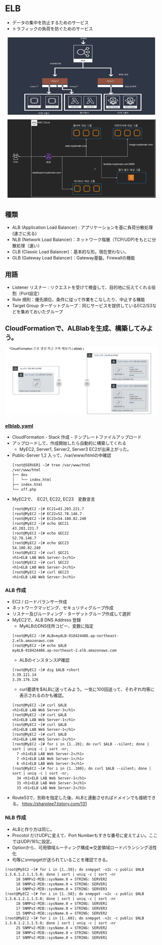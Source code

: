 # ELB

- データの集中を防止するためのサービス
- トラフィックの負荷を防ぐためのサービス

![elb1](./pic/elb1.png)
![elb2](./pic/elb2.png)

## 種類
- ALB (Application Load Balancer) : アプリケーションを基に負荷分散処理 (速さに劣る)
- NLB (Network Load Balancer)：ネットワーク階層（TCP/UDP)をもとに分散処理（速い）
- CLB (Classic Load Balancer)：基本的な形。現在使わない。
- GLB (Gateway Load Balancer)：Gateway基盤。Firewallの機能

## 用語
- Listener リスナー : リクエストを受けて検査して、目的地に伝えてくれる役割（Port設定）
- Rule 規則：優先順位、条件に従って作業をこなしたり、中止する機能
- Target Group ターゲットグループ：同じサービスを提供しているEC2/S3などを集めておいたグループ

## CloudFormationで、ALBlabを生成、構築してみよう。
![alb](./pic/alblab.png)
### [elblab.yaml](./etc/elblab.yaml)

- CloudFormation - Stack 作成 - テンプレートファイルアップロード
- アップロードして、作成開始したら自動的に構築してくれる
    - MyEC2, Server1, Server2, Server3 EC2が出来上がった。
- Public-Server 1,2 入って、/var/www/htmlの中確認
    ```
    [root@SERVER1 ~]# tree /var/www/html
    /var/www/html
    ├── dev
    │   └── index.html
    ├── index.html
    └── xff.php
    ```
- MyEC2で、　EC21, EC22, EC23　変数宣言
    ```
    [root@MyEC2 ~]# EC21=43.203.221.7
    [root@MyEC2 ~]# EC22=52.78.146.7
    [root@MyEC2 ~]# EC23=54.180.82.240
    [root@MyEC2 ~]# echo $EC21
    43.203.221.7
    [root@MyEC2 ~]# echo $EC22
    52.78.146.7
    [root@MyEC2 ~]# echo $EC23
    54.180.82.240
    [root@MyEC2 ~]# curl $EC21
    <h1>ELB LAB Web Server-1</h1>
    [root@MyEC2 ~]# curl $EC22
    <h1>ELB LAB Web Server-2</h1>
    [root@MyEC2 ~]# curl $EC23
    <h1>ELB LAB Web Server-3</h1>
    ```
### ALB 作成
- EC2 / ロードバランサー作成
- ネットワークマッピング、セキュリティグループ作成
- リスナー及びルーティング - ターゲットグループ作成して選択
- MyEC2で、ALB DNS Address 登録
    - MyALBのDNS住所コピー、変数に指定
    ```
    [root@MyEC2 ~]# ALB=myALB-918424486.ap-northeast-2.elb.amazonaws.com
    [root@MyEC2 ~]# echo $ALB
    myALB-918424486.ap-northeast-2.elb.amazonaws.com
    ```
    - ALBのインスタンスIP確認
    ```
    [root@MyEC2 ~]# dig $ALB +short
    3.39.121.14
    3.39.176.126
    ```
    - curl要請を$ALBに送ってみよう。一気に100回送って、それぞれ均等に表示されるのかも確認。
    ```
    [root@MyEC2 ~]# curl $ALB
    <h1>ELB LAB Web Server-3</h1>
    [root@MyEC2 ~]# curl $ALB
    <h1>ELB LAB Web Server-1</h1>
    [root@MyEC2 ~]# curl $ALB
    <h1>ELB LAB Web Server-1</h1>
    [root@MyEC2 ~]# curl $ALB
    <h1>ELB LAB Web Server-2</h1>
    [root@MyEC2 ~]# for i in {1..20}; do curl $ALB --silent; done | sort | uniq -c | sort -nr;
      7 <h1>ELB LAB Web Server-2</h1>
      7 <h1>ELB LAB Web Server-1</h1>
      6 <h1>ELB LAB Web Server-3</h1>
    [root@MyEC2 ~]# for i in {1..100}; do curl $ALB --silent; done | sort | uniq -c | sort -nr;
      34 <h1>ELB LAB Web Server-1</h1>
      33 <h1>ELB LAB Web Server-3</h1>
      33 <h1>ELB LAB Web Server-2</h1>
    ```
- Route53で、別称を指定した後、ALBと連動させればドメインでも接続できる。
https://sharplee7.tistory.com/131
### NLB 作成 
- ALBと作り方は同じ。
- Procotol だけUDPに変えて、Port Numberもすきな番号に変えてよい。ここではUDP/161に設定。
- Optionから、可用領域ルーティング構成⇒交差領域ロードバランシング活性化
- 均等にsnmpgetが送られていることを確認できる。
```
[root@MyEC2 ~]# for i in {1..50}; do snmpget -v2c -c public $NLB 1.3.6.1.2.1.1.5.0; done | sort | uniq -c | sort -nr
     18 SNMPv2-MIB::sysName.0 = STRING: SERVER2
     18 SNMPv2-MIB::sysName.0 = STRING: SERVER1
     14 SNMPv2-MIB::sysName.0 = STRING: SERVER3
[root@MyEC2 ~]# for i in {1..50}; do snmpget -v2c -c public $NLB 1.3.6.1.2.1.1.5.0; done | sort | uniq -c | sort -nr
     18 SNMPv2-MIB::sysName.0 = STRING: SERVER1
     17 SNMPv2-MIB::sysName.0 = STRING: SERVER3
     15 SNMPv2-MIB::sysName.0 = STRING: SERVER2
[root@MyEC2 ~]# for i in {1..60}; do snmpget -v2c -c public $NLB 1.3.6.1.2.1.1.5.0; done | sort | uniq -c | sort -nr
     25 SNMPv2-MIB::sysName.0 = STRING: SERVER2
     18 SNMPv2-MIB::sysName.0 = STRING: SERVER3
     17 SNMPv2-MIB::sysName.0 = STRING: SERVER1
```